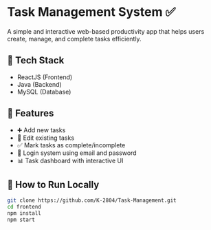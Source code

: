 # Task Management System ✅

A simple and interactive web-based productivity app that helps users create, manage, and complete tasks efficiently.

## 🔧 Tech Stack
- ReactJS (Frontend)
- Java (Backend)
- MySQL (Database)

## 🌟 Features
- ➕ Add new tasks
- 📝 Edit existing tasks
- ✅ Mark tasks as complete/incomplete
- 🔐 Login system using email and password
- 📊 Task dashboard with interactive UI

## 🚀 How to Run Locally

```bash
git clone https://github.com/K-2804/Task-Management.git
cd frontend
npm install
npm start

